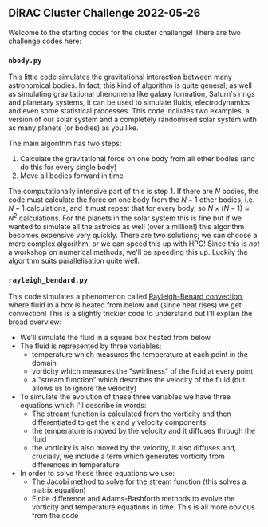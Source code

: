 ## DiRAC Cluster Challenge 2022-05-26

Welcome to the starting codes for the cluster challenge! There are two challenge codes here:

### `nbody.py`

This little code simulates the gravitational interaction between many astronomical bodies. In fact, this kind of algorithm is quite general; as well as simulating gravitational phenomena like galaxy formation, Saturn's rings and planetary systems, it can be used to simulate fluids, electrodynamics and even some statistical processes. This code includes two examples, a version of our solar system and a completely randomised solar system with as many planets (or bodies) as you like.

The main algorithm has two steps:

1. Calculate the gravitational force on one body from all other bodies (and do this for every single body)
2. Move all bodies forward in time

The computationally intensive part of this is step 1. If there are $N$ bodies, the code must calculate the force on one body from the $N-1$ other bodies, i.e. $N-1$ calculations, and it must repeat that for every body, so $N \times (N-1) \approx N^2$ calculations. For the planets in the solar system this is fine but if we wanted to simulate all the astroids as well (over a million!) this algorithm becomes expensive very quickly. There are two solutions; we can choose a more complex algorithm, or we can speed this up with HPC! Since this is *not* a workshop on numerical methods, we'll be speeding this up. Luckily the algorithm suits parallelisation quite well.

### `rayleigh_bendard.py`

This code simulates a phenomenon called [Rayleigh-Bénard convection](https://www.youtube.com/watch?v=OM0l2YPVMf8), where fluid in a box is heated from below and (since heat rises) we get convection! This is a slightly trickier code to understand but I'll explain the broad overview:

- We'll simulate the fluid in a square box heated from below
- The fluid is represented by three variables:
  - temperature which measures the temperature at each point in the domain
  - vorticity which measures the "swirliness" of the fluid at every point
  - a "stream function" which describes the velocity of the fluid (but allows us to ignore the velocity)
- To simulate the evolution of these three variables we have three equations which I'll describe in words:
  - The stream function is calculated from the vorticity and then differentiated to get the x and y velocity components
  - the temperature is moved by the velocity and it diffuses through the fluid
  - the vorticity is also moved by the velocity, it also diffuses and, crucially, we include a term which generates vorticity from differences in temperature
- In order to solve these three equations we use:
  - The Jacobi method to solve for the stream function (this solves a matrix equation)
  - Finite difference and Adams-Bashforth methods to evolve the vorticity and temperature equations in time. This is all more obvious from the code 
